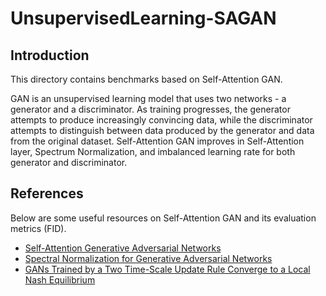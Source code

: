 # UnsupervisedLearning-SAGAN

## Introduction

This directory contains benchmarks based on Self-Attention GAN.

GAN is an unsupervised learning model that uses two networks - a generator and a discriminator. As training progresses, the generator attempts to produce increasingly convincing data, while the discriminator attempts to distinguish between data produced by the generator and data from the original dataset. Self-Attention GAN improves in Self-Attention layer, Spectrum Normalization, and imbalanced learning rate for both generator and discriminator.

## References

Below are some useful resources on Self-Attention GAN and its evaluation metrics (FID).

* [Self-Attention Generative Adversarial Networks](https://arxiv.org/abs/1805.08318)
* [Spectral Normalization for Generative Adversarial Networks](https://arxiv.org/abs/1802.05957)
* [GANs Trained by a Two Time-Scale Update Rule Converge to a Local Nash Equilibrium](https://arxiv.org/abs/1706.08500)
